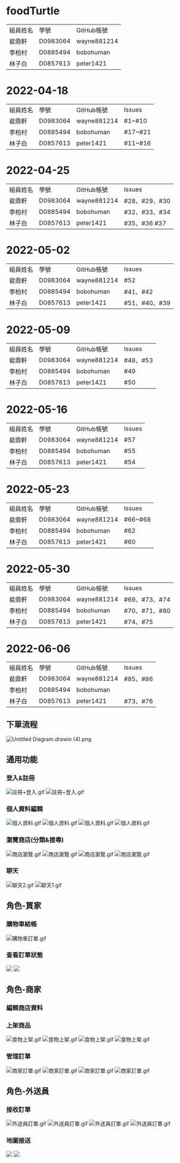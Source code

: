 # foodTurtle
<table>
   <tr>
    <td>組員姓名</td>
    <td>學號</td>
    <td>GitHub帳號</td>
  <tr>
    <td>裴鼎軒</td>
    <td>D0983064</td>
    <td>wayne881214</td>
  <tr>
    <td>李柏村</td>
    <td>D0885494</td>
    <td>bobohuman</td>
  <tr>
    <td>林子白</td>
    <td>D0857613</td>
    <td>peter1421</td>
</table>
<h1> 2022-04-18 </h1>
<table>
   <tr>
    <td>組員姓名</td>
    <td>學號</td>
    <td>GitHub帳號</td>
    <td>Issues</td>
  <tr>
    <td>裴鼎軒</td>
    <td>D0983064</td>
    <td>wayne881214</td>
     <td>#1~#10</td>
  <tr>
    <td>李柏村</td>
    <td>D0885494</td>
    <td>bobohuman</td>
    <td>#17~#21</td>
  <tr>
    <td>林子白</td>
    <td>D0857613</td>
    <td>peter1421</td>
    <td>#11~#16</td>
</table>
<h1> 2022-04-25 </h1>
<table>
   <tr>
    <td>組員姓名</td>
    <td>學號</td>
    <td>GitHub帳號</td>
    <td>Issues</td>
  <tr>
    <td>裴鼎軒</td>
    <td>D0983064</td>
    <td>wayne881214</td>
     <td>#28、#29、#30</td>
  <tr>
    <td>李柏村</td>
    <td>D0885494</td>
    <td>bobohuman</td>
    <td>#32、#33、#34</td>
  <tr>
    <td>林子白</td>
    <td>D0857613</td>
    <td>peter1421</td>
    <td>#35、#36 #37</td>
</table>
<h1> 2022-05-02 </h1>
<table>
   <tr>
    <td>組員姓名</td>
    <td>學號</td>
    <td>GitHub帳號</td>
    <td>Issues</td>
  <tr>
    <td>裴鼎軒</td>
    <td>D0983064</td>
    <td>wayne881214</td>
     <td>#52</td>
  <tr>
    <td>李柏村</td>
    <td>D0885494</td>
    <td>bobohuman</td>
    <td>#41、#42</td>
  <tr>
    <td>林子白</td>
    <td>D0857613</td>
    <td>peter1421</td>
    <td>#51、#40、#39</td>
</table>
<h1> 2022-05-09 </h1>
<table>
   <tr>
    <td>組員姓名</td>
    <td>學號</td>
    <td>GitHub帳號</td>
    <td>Issues</td>
  <tr>
    <td>裴鼎軒</td>
    <td>D0983064</td>
    <td>wayne881214</td>
    <td>#48、#53</td>
  <tr>
    <td>李柏村</td>
    <td>D0885494</td>
    <td>bobohuman</td>
    <td>#49</td>
  <tr>
    <td>林子白</td>
    <td>D0857613</td>
    <td>peter1421</td>
    <td>#50</td>
</table>
</table>
<h1> 2022-05-16 </h1>
<table>
   <tr>
    <td>組員姓名</td>
    <td>學號</td>
    <td>GitHub帳號</td>
    <td>Issues</td>
  <tr>
    <td>裴鼎軒</td>
    <td>D0983064</td>
    <td>wayne881214</td>
    <td>#57</td>
  <tr>
    <td>李柏村</td>
    <td>D0885494</td>
    <td>bobohuman</td>
    <td>#55</td>
  <tr>
    <td>林子白</td>
    <td>D0857613</td>
    <td>peter1421</td>
    <td>#54</td>
</table>
<h1> 2022-05-23 </h1>
<table>
   <tr>
    <td>組員姓名</td>
    <td>學號</td>
    <td>GitHub帳號</td>
    <td>Issues</td>
  <tr>
    <td>裴鼎軒</td>
    <td>D0983064</td>
    <td>wayne881214</td>
    <td>#66~#68</td>
  <tr>
    <td>李柏村</td>
    <td>D0885494</td>
    <td>bobohuman</td>
    <td>#62</td>
  <tr>
    <td>林子白</td>
    <td>D0857613</td>
    <td>peter1421</td>
    <td>#60</td>
</table>
<h1> 2022-05-30 </h1>
<table>
   <tr>
    <td>組員姓名</td>
    <td>學號</td>
    <td>GitHub帳號</td>
    <td>Issues</td>
  <tr>
    <td>裴鼎軒</td>
    <td>D0983064</td>
    <td>wayne881214</td>
    <td>#69、#73、#74</td>
  <tr>
    <td>李柏村</td>
    <td>D0885494</td>
    <td>bobohuman</td>
    <td>#70、#71、#80</td>
  <tr>
    <td>林子白</td>
    <td>D0857613</td>
    <td>peter1421</td>
    <td>#74、#75</td>
</table>

<h1> 2022-06-06 </h1>
<table>
   <tr>
    <td>組員姓名</td>
    <td>學號</td>
    <td>GitHub帳號</td>
    <td>Issues</td>
  <tr>
    <td>裴鼎軒</td>
    <td>D0983064</td>
    <td>wayne881214</td>
    <td>#85、#86</td>
  <tr>
    <td>李柏村</td>
    <td>D0885494</td>
    <td>bobohuman</td>
    <td></td>
  <tr>
    <td>林子白</td>
    <td>D0857613</td>
    <td>peter1421</td>
    <td>#73、#76</td>
</table>

## 下單流程

![Untitled Diagram.drawio (4).png](https://i.imgur.com/PAAJp4j.png)
## 通用功能

### 登入&註冊

![註冊+登入.gif](https://i.imgur.com/c1DdVjg.png)
![註冊+登入.gif](https://i.imgur.com/2rQajKk.png)

### 個人資料編輯

![個人資料.gif](https://i.imgur.com/QXs9AH4.png)
![個人資料.gif](https://i.imgur.com/0u2ngbS.png)
![個人資料.gif](https://i.imgur.com/xBkOKCM.png)
![個人資料.gif](https://i.imgur.com/5M53loM.png)


### 瀏覽商店(分類&搜尋)

![商店瀏覽.gif](https://i.imgur.com/gIq1xZd.png)
![商店瀏覽.gif](https://i.imgur.com/MEhuYgY.png)
![商店瀏覽.gif](https://i.imgur.com/Mwdkkp9.png)
![商店瀏覽.gif](https://i.imgur.com/RT3lWsu.png)

### 聊天

![聊天2.gif](https://i.imgur.com/Qjrw053.png)
![聊天1.gif](https://i.imgur.com/zxgmNqE.png)

## 角色-買家

### 購物車結帳

![購物車訂單.gif](https://i.imgur.com/3uIstpt.png)

### 查看訂單狀態
![](https://i.imgur.com/PNp4Qqt.png)
![](https://i.imgur.com/stFkZ8u.png)

## 角色-商家

### 編輯商店資料

### 上架商品

![食物上架.gif](https://i.imgur.com/7MTP1mQ.png)
![食物上架.gif](https://i.imgur.com/CnklwS6.png)
![食物上架.gif](https://i.imgur.com/6NwDQg0.png)
![食物上架.gif](https://i.imgur.com/ZJkZor1.png)

### 管理訂單

![商家訂單.gif](https://i.imgur.com/3s8iEWd.png)
![商家訂單.gif](https://i.imgur.com/Fb8UhnR.png)
![商家訂單.gif](https://i.imgur.com/WuBtToD.png)
![商家訂單.gif](https://i.imgur.com/O9P0yal.png)

## 角色-外送員

### 接收訂單

![外送員訂單.gif](https://i.imgur.com/6ZliU1D.png)
![外送員訂單.gif](https://i.imgur.com/uZQr5aV.png)
![外送員訂單.gif](https://i.imgur.com/PRe0Xzs.png)
![外送員訂單.gif](https://i.imgur.com/V3xITEI.png)

### 地圖接送
![](https://i.imgur.com/A5s1ovg.png)
![](https://i.imgur.com/E6b0PkG.png)

